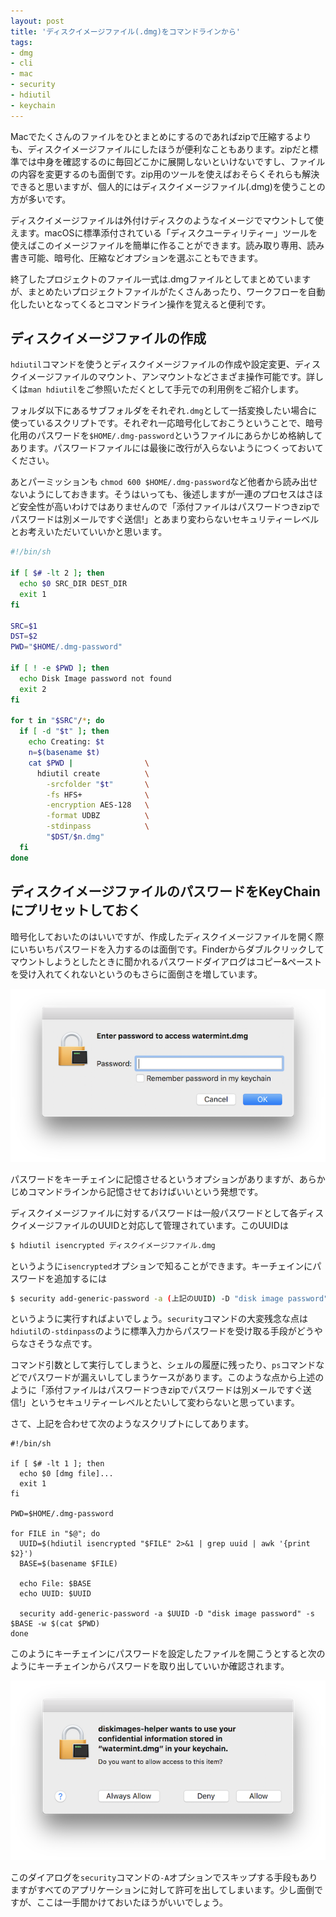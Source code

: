 ```yaml
---
layout: post
title: 'ディスクイメージファイル(.dmg)をコマンドラインから'
tags:
- dmg
- cli
- mac
- security
- hdiutil
- keychain
---
```


Macでたくさんのファイルをひとまとめにするのであればzipで圧縮するよりも、ディスクイメージファイルにしたほうが便利なこともあります。zipだと標準では中身を確認するのに毎回どこかに展開しないといけないですし、ファイルの内容を変更するのも面倒です。zip用のツールを使えばおそらくそれらも解決できると思いますが、個人的にはディスクイメージファイル(.dmg)を使うことの方が多いです。

ディスクイメージファイルは外付けディスクのようなイメージでマウントして使えます。macOSに標準添付されている「ディスクユーティリティー」ツールを使えばこのイメージファイルを簡単に作ることができます。読み取り専用、読み書き可能、暗号化、圧縮などオプションを選ぶこともできます。

終了したプロジェクトのファイル一式は.dmgファイルとしてまとめていますが、まとめたいプロジェクトファイルがたくさんあったり、ワークフローを自動化したいとなってくるとコマンドライン操作を覚えると便利です。

## ディスクイメージファイルの作成

`hdiutil`コマンドを使うとディスクイメージファイルの作成や設定変更、ディスクイメージファイルのマウント、アンマウントなどさまざま操作可能です。詳しくは`man hdiutil`をご参照いただくとして手元での利用例をご紹介します。

フォルダ以下にあるサブフォルダをそれぞれ`.dmg`として一括変換したい場合に使っているスクリプトです。それぞれ一応暗号化しておこうということで、暗号化用のパスワードを`$HOME/.dmg-password`というファイルにあらかじめ格納してあります。パスワードファイルには最後に改行が入らないようにつくっておいてください。

あとパーミッションも `chmod 600 $HOME/.dmg-password`など他者から読み出せないようにしておきます。そうはいっても、後述しますが一連のプロセスはさほど安全性が高いわけではありませんので「添付ファイルはパスワードつきzipでパスワードは別メールですぐ送信!」とあまり変わらないセキュリティーレベルとお考えいただいていいかと思います。

```sh
#!/bin/sh

if [ $# -lt 2 ]; then
  echo $0 SRC_DIR DEST_DIR
  exit 1
fi

SRC=$1
DST=$2
PWD="$HOME/.dmg-password"

if [ ! -e $PWD ]; then
  echo Disk Image password not found
  exit 2
fi

for t in "$SRC"/*; do
  if [ -d "$t" ]; then
    echo Creating: $t
    n=$(basename $t)
    cat $PWD |                \
      hdiutil create          \
        -srcfolder "$t"       \
        -fs HFS+              \
        -encryption AES-128   \
        -format UDBZ          \
        -stdinpass            \
        "$DST/$n.dmg"
  fi
done
```

## ディスクイメージファイルのパスワードをKeyChainにプリセットしておく

暗号化しておいたのはいいですが、作成したディスクイメージファイルを開く際にいちいちパスワードを入力するのは面倒です。Finderからダブルクリックしてマウントしようとしたときに聞かれるパスワードダイアログはコピー&ペーストを受け入れてくれないというのもさらに面倒さを増しています。

![パスワードダイアログ](/images/2016-12-13-dmg1.png)

パスワードをキーチェインに記憶させるというオプションがありますが、あらかじめコマンドラインから記憶させておけばいいという発想です。

ディスクイメージファイルに対するパスワードは一般パスワードとして各ディスクイメージファイルのUUIDと対応して管理されています。このUUIDは

```sh
$ hdiutil isencrypted ディスクイメージファイル.dmg
```

というように`isencrypted`オプションで知ることができます。キーチェインにパスワードを追加するには

```sh
$ security add-generic-password -a (上記のUUID) -D "disk image password" -s (ファイル名).dmg -w (パスワード)
```

というように実行すればよいでしょう。`security`コマンドの大変残念な点は`hdiutil`の`-stdinpass`のように標準入力からパスワードを受け取る手段がどうやらなさそうな点です。

コマンド引数として実行してしまうと、シェルの履歴に残ったり、`ps`コマンドなどでパスワードが漏えいしてしまうケースがあります。このような点から上述のように「添付ファイルはパスワードつきzipでパスワードは別メールですぐ送信!」というセキュリティーレベルとたいして変わらないと思っています。

さて、上記を合わせて次のようなスクリプトにしてあります。

```
#!/bin/sh

if [ $# -lt 1 ]; then
  echo $0 [dmg file]...
  exit 1
fi

PWD=$HOME/.dmg-password

for FILE in "$@"; do
  UUID=$(hdiutil isencrypted "$FILE" 2>&1 | grep uuid | awk '{print $2}')
  BASE=$(basename $FILE)

  echo File: $BASE
  echo UUID: $UUID

  security add-generic-password -a $UUID -D "disk image password" -s $BASE -w $(cat $PWD)
done
```

このようにキーチェインにパスワードを設定したファイルを開こうとすると次のようにキーチェインからパスワードを取り出していいか確認されます。

![確認ダイアログ](/images/2016-12-13-dmg2.png)

このダイアログを`security`コマンドの`-A`オプションでスキップする手段もありますがすべてのアプリケーションに対して許可を出してしまいます。少し面倒ですが、ここは一手間かけておいたほうがいいでしょう。
